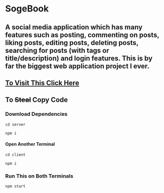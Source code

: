 # SogeBook

## A social media application which has many features such as posting, commenting on posts, liking posts, editing posts, deleting posts, searching for posts (with tags or title/description) and login features. This is by far the biggest web application project I ever.

## [To Visit This Click Here](https://sogebook.netlify.app/)

## To ~~Steal~~ Copy Code
### Download Dependencies
`cd server`

`npm i`
#### Open Another Terminal
`cd client`

`npm i`
### Run This on Both Terminals
`npm start`